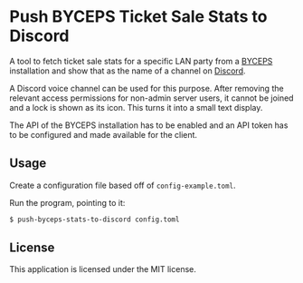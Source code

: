 # Push BYCEPS Ticket Sale Stats to Discord

A tool to fetch ticket sale stats for a specific LAN party from a
[BYCEPS](https://byceps.nwsnet.de/) installation and show that as the
name of a channel on [Discord](https://discord.com/).

A Discord voice channel can be used for this purpose. After removing the
relevant access permissions for non-admin server users, it cannot be
joined and a lock is shown as its icon. This turns it into a small text
display.

The API of the BYCEPS installation has to be enabled and an API token
has to be configured and made available for the client.


## Usage

Create a configuration file based off of `config-example.toml`.

Run the program, pointing to it:

```sh
$ push-byceps-stats-to-discord config.toml
```


## License

This application is licensed under the MIT license.
